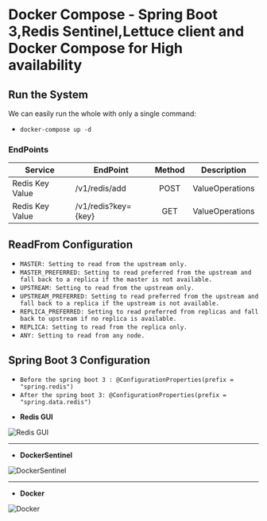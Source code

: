 # Docker Compose - Spring Boot 3,Redis Sentinel,Lettuce client and Docker Compose for High availability

## Run the System
We can easily run the whole with only a single command:

* `docker-compose up -d`


### EndPoints ###

| Service           | EndPoint                      | Method | Description               |
| ----------------- | ----------------------------- | :-----:| ------------------------- |
| Redis Key Value   | /v1/redis/add    				| POST   | ValueOperations           |
| Redis Key Value   | /v1/redis?key={key}        	| GET    | ValueOperations       	 |

## ReadFrom Configuration

* `MASTER: Setting to read from the upstream only.`
* `MASTER_PREFERRED: Setting to read preferred from the upstream and fall back to a replica if the master is not available.`
* `UPSTREAM: Setting to read from the upstream only.`
* `UPSTREAM_PREFERRED: Setting to read preferred from the upstream and fall back to a replica if the upstream is not available.`
* `REPLICA_PREFERRED: Setting to read preferred from replicas and fall back to upstream if no replica is available.`
* `REPLICA: Setting to read from the replica only.`
* `ANY: Setting to read from any node.`

## Spring Boot 3 Configuration

* `Before the spring boot 3 : @ConfigurationProperties(prefix = "spring.redis")`
* `After the spring boot 3: @ConfigurationProperties(prefix = "spring.data.redis")`


- **Redis GUI**

![Redis GUI](https://github.com/tugayesilyurt/spring-boot-3-redis-sentinel-with-lettuce/blob/main/assets/RedisGUI.PNG)

--------------------------------------------------------------------------------------------------------------

- **DockerSentinel**

![DockerSentinel](https://github.com/tugayesilyurt/spring-boot-3-redis-sentinel-with-lettuce/blob/main/assets/DockerSentinel.PNG)

--------------------------------------------------------------------------------------------------------------
	
- **Docker**

![Docker](https://github.com/tugayesilyurt/spring-boot-3-redis-sentinel-with-lettuce/blob/main/assets/Docker.PNG)


